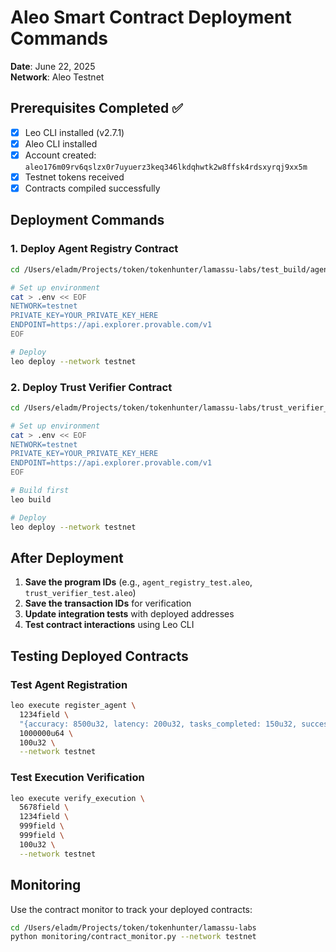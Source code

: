# Aleo Smart Contract Deployment Commands

**Date**: June 22, 2025  
**Network**: Aleo Testnet

## Prerequisites Completed ✅

- [x] Leo CLI installed (v2.7.1)
- [x] Aleo CLI installed
- [x] Account created: `aleo176m09rv6qslzx0r7uyuerz3keq346lkdqhwtk2w8ffsk4rdsxyrqj9xx5m`
- [x] Testnet tokens received
- [x] Contracts compiled successfully

## Deployment Commands

### 1. Deploy Agent Registry Contract

```bash
cd /Users/eladm/Projects/token/tokenhunter/lamassu-labs/test_build/agent_registry_test

# Set up environment
cat > .env << EOF
NETWORK=testnet
PRIVATE_KEY=YOUR_PRIVATE_KEY_HERE
ENDPOINT=https://api.explorer.provable.com/v1
EOF

# Deploy
leo deploy --network testnet
```

### 2. Deploy Trust Verifier Contract

```bash
cd /Users/eladm/Projects/token/tokenhunter/lamassu-labs/trust_verifier_test

# Set up environment
cat > .env << EOF
NETWORK=testnet
PRIVATE_KEY=YOUR_PRIVATE_KEY_HERE
ENDPOINT=https://api.explorer.provable.com/v1
EOF

# Build first
leo build

# Deploy
leo deploy --network testnet
```

## After Deployment

1. **Save the program IDs** (e.g., `agent_registry_test.aleo`, `trust_verifier_test.aleo`)
2. **Save the transaction IDs** for verification
3. **Update integration tests** with deployed addresses
4. **Test contract interactions** using Leo CLI

## Testing Deployed Contracts

### Test Agent Registration

```bash
leo execute register_agent \
  1234field \
  "{accuracy: 8500u32, latency: 200u32, tasks_completed: 150u32, success_rate: 9000u32}" \
  1000000u64 \
  100u32 \
  --network testnet
```

### Test Execution Verification

```bash
leo execute verify_execution \
  5678field \
  1234field \
  999field \
  999field \
  100u32 \
  --network testnet
```

## Monitoring

Use the contract monitor to track your deployed contracts:

```bash
cd /Users/eladm/Projects/token/tokenhunter/lamassu-labs
python monitoring/contract_monitor.py --network testnet
```